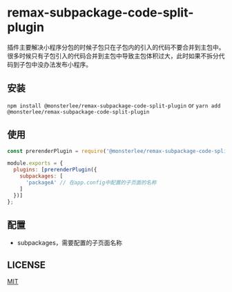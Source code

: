 # remax-subpackage-code-split-plugin

插件主要解决小程序分包的时候子包只在子包内的引入的代码不要合并到主包中。很多时候只有子包引入的代码合并到主包中导致主包体积过大，此时如果不拆分代码到子包中没办法发布小程序。

## 安装

`npm install @monsterlee/remax-subpackage-code-split-plugin` or `yarn add @monsterlee/remax-subpackage-code-split-plugin`

## 使用

```js
const prerenderPlugin = require('@monsterlee/remax-subpackage-code-split-plugin');

module.exports = {
  plugins: [prerenderPlugin({
    subpackages: [
      'packageA' // 在app.config中配置的子页面的名称
    ]
  })]
};
```

## 配置

- subpackages，需要配置的子页面名称

## LICENSE

[MIT](LICENSE)